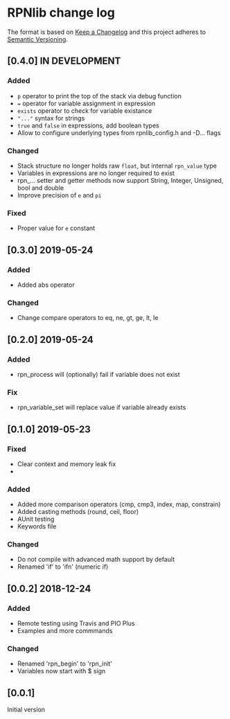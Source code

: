 # RPNlib change log

The format is based on [Keep a Changelog](http://keepachangelog.com/)
and this project adheres to [Semantic Versioning](http://semver.org/).

## [0.4.0] IN DEVELOPMENT
### Added
- `p` operator to print the top of the stack via debug function
- `=` operator for variable assignment in expression
- `exists` operator to check for variable existance
- `"..."` syntax for strings
- `true` and `false` in expressions, add boolean types
- Allow to configure underlying types from rpnlib_config.h and -D... flags

### Changed
- Stack structure no longer holds raw `float`, but internal `rpn_value` type
- Variables in expressions are no longer required to exist
- rpn\_... setter and getter methods now support String, Integer, Unsigned, bool and double
- Improve precision of `e` and `pi`

### Fixed
- Proper value for `e` constant

## [0.3.0] 2019-05-24
### Added
- Added abs operator

### Changed
- Change compare operators to eq, ne, gt, ge, lt, le

## [0.2.0] 2019-05-24
### Added
- rpn\_process will (optionally) fail if variable does not exist

### Fix
- rpn\_variable\_set will replace value if variable already exists

## [0.1.0] 2019-05-23
### Fixed
- Clear context and memory leak fix
- 
### Added
- Added more comparison operators (cmp, cmp3, index, map, constrain)
- Added casting methods (round, ceil, floor)
- AUnit testing
- Keywords file

### Changed
- Do not compile with advanced math support by default
- Renamed 'if' to 'ifn' (numeric if)

## [0.0.2] 2018-12-24
### Added
- Remote testing using Travis and PIO Plus
- Examples and more commmands
  
### Changed
- Renamed 'rpn\_begin' to 'rpn\_init'
- Variables now start with $ sign

## [0.0.1]
Initial version
